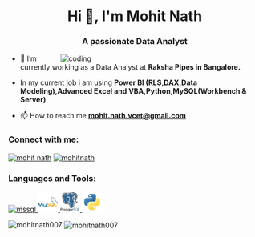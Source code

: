 <h1 align="center">Hi 👋, I'm Mohit Nath</h1>
<h3 align="center">A passionate Data Analyst</h3>

<img align="right" alt="coding" width="400" src="https://user-images.githubusercontent.com/55389276/140866485-8fb1c876-9a8f-4d6a-98dc-08c4981eaf70.gif">

- 🔭 I’m currently working as a Data Analyst at **Raksha Pipes in Bangalore.**

- In my current job i am using **Power BI (RLS,DAX,Data Modeling),Advanced Excel and VBA,Python,MySQL(Workbench & Server)**

- 📫 How to reach me **mohit.nath.vcet@gmail.com**

<h3 align="left">Connect with me:</h3>
<p align="left">
<a href="https://linkedin.com/in/mohit nath" target="blank"><img align="center" src="https://raw.githubusercontent.com/rahuldkjain/github-profile-readme-generator/master/src/images/icons/Social/linked-in-alt.svg" alt="mohit nath" height="30" width="40" /></a>
<a href="https://www.leetcode.com/mohitnath" target="blank"><img align="center" src="https://raw.githubusercontent.com/rahuldkjain/github-profile-readme-generator/master/src/images/icons/Social/leet-code.svg" alt="mohitnath" height="30" width="40" /></a>
</p>

<h3 align="left">Languages and Tools:</h3>
<p align="left"> <a href="https://www.microsoft.com/en-us/sql-server" target="_blank" rel="noreferrer"> <img src="https://www.svgrepo.com/show/303229/microsoft-sql-server-logo.svg" alt="mssql" width="40" height="40"/> </a> <a href="https://www.mysql.com/" target="_blank" rel="noreferrer"> <img src="https://raw.githubusercontent.com/devicons/devicon/master/icons/mysql/mysql-original-wordmark.svg" alt="mysql" width="40" height="40"/> </a> <a href="https://www.postgresql.org" target="_blank" rel="noreferrer"> <img src="https://raw.githubusercontent.com/devicons/devicon/master/icons/postgresql/postgresql-original-wordmark.svg" alt="postgresql" width="40" height="40"/> </a> <a href="https://www.python.org" target="_blank" rel="noreferrer"> <img src="https://raw.githubusercontent.com/devicons/devicon/master/icons/python/python-original.svg" alt="python" width="40" height="40"/> </a> </p>

<p><img align="left" src="https://github-readme-stats.vercel.app/api/top-langs?username=mohitnath007&show_icons=true&locale=en&layout=compact" alt="mohitnath007" /></p>

<p>&nbsp;<img align="center" src="https://github-readme-stats.vercel.app/api?username=mohitnath007&show_icons=true&locale=en" alt="mohitnath007" /></p>
